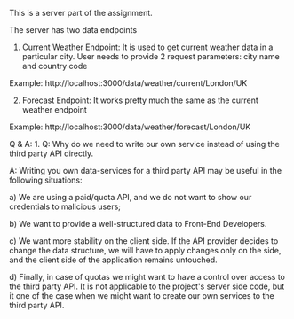 This is a server part of the assignment.


The server has two data endpoints

1) Current Weather Endpoint: It is used to get current weather data in a particular city. 
User needs to provide 2 request parameters: city name and country code 

Example:
http://localhost:3000/data/weather/current/London/UK


2) Forecast Endpoint: It works pretty much the same as the current weather endpoint

Example:
http://localhost:3000/data/weather/forecast/London/UK


Q & A:
1. 
Q: Why do we need to write our own service instead of using the third party API directly.

A: Writing you own data-services for a third party API may be useful in the following situations:

a) We are using a paid/quota API, and we do not want to show our credentials to malicious users;

b) We want to provide a well-structured data to Front-End Developers.

c) We want more stability on the client side. If the API provider decides to change the data structure, we will have to apply changes only on the side, and the client side of the application remains untouched.

d) Finally, in case of quotas we might want to have a control over access to the third party API. It is not applicable to the project's server side code, but it one of the case when we might want to create our own services to the third party API.



